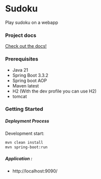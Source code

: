 # Sudoku
Play sudoku on a webapp

### Project docs
[Check out the docs!](https://github.com/BBence110/Sudoku-mini-project-CSK4/tree/master/docs)

### Prerequisites
- Java 21
- Spring Boot 3.3.2
- Spring boot AOP
- Maven latest
- H2 (With the dev profile you can use H2)
- tomcat

### Getting Started
##### Deployment Process

Development start:
```sh
mvn clean install
mvn spring-boot:run
```

#####  Application :
- http://localhost:9090/
